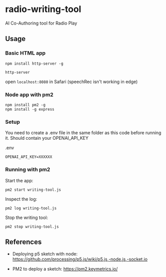 # radio-writing-tool
AI Co-Authoring tool for Radio Play

## Usage

### Basic HTML app

`npm install http-server -g`

`http-server` 

open `localhost:8080` in Safari (speechRec isn't working in edge)

### Node app with pm2

```
npm install pm2 -g
npm install -g express
```

### Setup
You need to create a .env file in the same folder as this code before running it. Should contain your OPENAI_API_KEY

.env

```
OPENAI_API_KEY=XXXXXX
```

### Running with pm2

Start the app:
```
pm2 start writing-tool.js
```

Inspect the log:
```
pm2 log writing-tool.js
```

Stop the writing tool:
```
pm2 stop writing-tool.js
```

## References
- Deploying p5 sketch with node: https://github.com/processing/p5.js/wiki/p5.js,-node.js,-socket.io

- PM2 to deploy a sketch: https://pm2.keymetrics.io/
